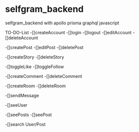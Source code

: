 # selfgram_backend
selfgram_backend with apollo prisma graphql javascript


TO-DO-List
-[]createAccount
-[]login
-[]logout
-[]editAccount
-[]deleteAccount

-[]createPost
-[]editPost
-[]deletePost

-[]createStory
-[]deleteStory

-[]toggleLike
-[]toggleFollow

-[]createComment
-[]deleteComment

-[]createRoom
-[]deleteRoom

-[]sendMessage

-[]seeUser

-[]seePosts
-[]seePost

-[]search User/Post